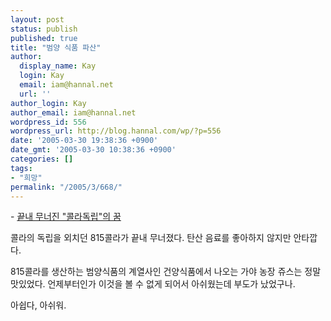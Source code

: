 ```yaml
---
layout: post
status: publish
published: true
title: "범양 식품 파산"
author:
  display_name: Kay
  login: Kay
  email: iam@hannal.net
  url: ''
author_login: Kay
author_email: iam@hannal.net
wordpress_id: 556
wordpress_url: http://blog.hannal.com/wp/?p=556
date: '2005-03-30 19:38:36 +0900'
date_gmt: '2005-03-30 10:38:36 +0900'
categories: []
tags:
- "희망"
permalink: "/2005/3/668/"
---
```

<p>- <a href="http://news.naver.com/news/read.php?mode=LSS2D&office_id=009&article_id=0000431705&section_id=101&section_id2=261&menu_id=101">끝내 무너진 "콜라독립"의 꿈</a></p>
<p>콜라의 독립을 외치던 815콜라가 끝내 무너졌다. 탄산 음료를 좋아하지 않지만 안타깝다.</p>
<p>815콜라를 생산하는 범양식품의 계열사인 건양식품에서 나오는 가야 농장 쥬스는 정말 맛있었다. 언제부터인가 이것을 볼 수 없게 되어서 아쉬웠는데 부도가 났었구나.</p>
<p>아쉽다, 아쉬워.</p>
